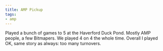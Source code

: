 ```yaml
---
title: AMP Pickup
tags:
- amp
---
```


Played a bunch of games to 5 at the Haverford Duck Pond. Mostly AMP people, a few Bitmapers. We played 4 on 4 the whole time. Overall I played OK, same story as always: too many turnovers. 
